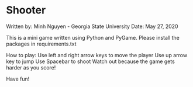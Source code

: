 # Shooter
Written by: Minh Nguyen - Georgia State University
Date: May 27, 2020

This is a mini game written using Python and PyGame.
Please install the packages in requirements.txt

How to play:
  Use left and right arrow keys to move the player
  Use up arrow key to jump
  Use Spacebar to shoot
  Watch out because the game gets harder as you score!

Have fun!
